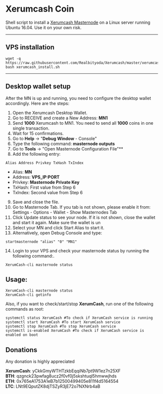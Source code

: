 # Xerumcash Coin
Shell script to install a [Xerumcash Masternode](http://www.xerumcash.com/) on a Linux server running Ubuntu 16.04. Use it on your own risk.
***

## VPS installation
```
wget -q https://raw.githubusercontent.com/Realbityoda/Xerumcash/master/xerumcash_install.sh
bash xerumcash_install.sh
```
***

## Desktop wallet setup  

After the MN is up and running, you need to configure the desktop wallet accordingly. Here are the steps:  
1. Open the Xerumcash Desktop Wallet.  
2. Go to RECEIVE and create a New Address: **MN1**  
3. Send **1000** Xerumcash to MN1. You need to send all **1000** coins in one single transaction.
4. Wait for 15 confirmations.  
5. Go to **Help** -> "**Debug Window** - Console"  
6. Type the following command: **masternode outputs**  
7. Go to  **Tools** -> "Open Masternode Configuration File"**
8. Add the following entry:
```
Alias Address Privkey TxHash TxIndex
```
* Alias: **MN**
* Address: **VPS_IP:PORT**
* Privkey: **Masternode Private Key**
* TxHash: First value from Step 6
* TxIndex:  Second value from Step 6
9. Save and close the file.
10. Go to Masternode Tab. If you tab is not shown, please enable it from: Settings - Options - Wallet - Show Masternodes Tab
11. Click Update status to see your node. If it is not shown, close the wallet and start it again. Make sure the wallet is un
12. Select your MN and click Start Alias to start it.
13. Alternatively, open Debug Console and type:
```
startmasternode "alias" "0" "MN1"
``` 
14. Login to your VPS and check your masternode status by running the following command:.
```
XerumCash-cli masternode status
```


## Usage:
```
XerumCash-cli masternode status  
XerumCash-cli getinfo
```
Also, if you want to check/start/stop **XerumCash**, run one of the following commands as root:

```
systemctl status XerumCash #To check if XerumCash service is running  
systemctl start XerumCash #To start XerumCash service  
systemctl stop XerumCash #To stop XerumCash service  
systemctl is-enabled XerumCash #To check if XerumCash service is enabled on boot  
```  


## Donations

Any donation is highly appreciated

**XerumCash**: yCkkGmyWTHTzkbEqqiNb7pt9W1ez7n25XF  
**BTH**: qzgnck23pwfag8ucz2f0vf0j5skshtuql5hmwwjhds  
**ETH**: 0x765eA1753A1eB7b12500499405e811f4d5164554  
**LTC**: LNt9EQputZK8djTSZyR3jE72o7NXNrb4aB  
